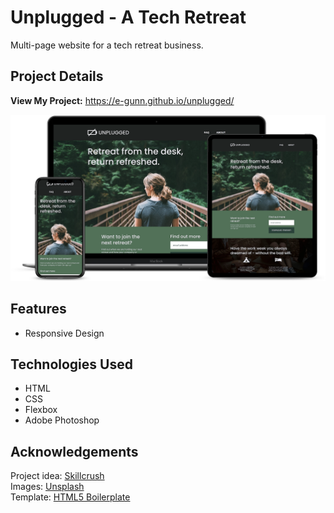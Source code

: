 # Unplugged - A Tech Retreat
Multi-page website for a tech retreat business.

## Project Details

**View My Project:** https://e-gunn.github.io/unplugged/

![Unplugged Screenshot](https://github.com/e-gunn/unplugged/blob/master/img/screenshot.png)

## Features
* Responsive Design

## Technologies Used
* HTML
* CSS
* Flexbox
* Adobe Photoshop

## Acknowledgements
Project idea: [Skillcrush](https://skillcrush.com)<br>
Images: [Unsplash](https://unsplash.com)<br>
Template: [HTML5 Boilerplate](https://html5boilerplate.com/)
